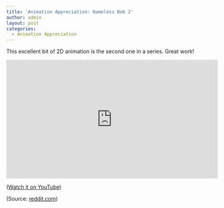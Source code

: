 ```yaml
---
title: 'Animation Appreciation: Nameless Bob 2'
author: admin
layout: post
categories:
  - Animation Appreciation
---
```


This excellent bit of 2D animation is the second one in a series. Great work!

<iframe width="560" height="315" src="https://www.youtube.com/embed/yszkSXIlYBs" frameborder="0" allowfullscreen></iframe>

(<a href="https://www.youtube.com/watch?v=yszkSXIlYBs#t=85" target="_blank">Watch it on YouTube</a>)

(Source: <a href="http://www.reddit.com/r/animation/comments/20bbws/nameless_bob_2_part_of_a_series_im_working_on/" target="_blank">reddit.com</a>)